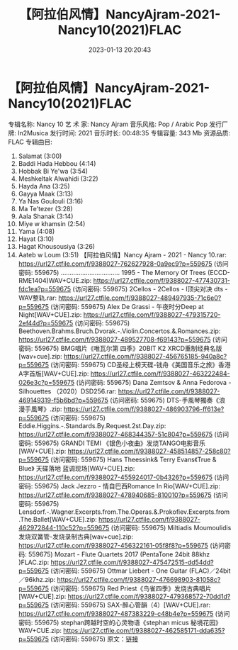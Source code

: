 ﻿---
title: 【阿拉伯风情】NancyAjram-2021-Nancy10(2021)FLAC
date: 2023-01-13 20:20:43
categories: 古典音乐、新世纪、纯音雅乐
tags: 纯音雅乐
---
# 【阿拉伯风情】NancyAjram-2021-Nancy10(2021)FLAC

专辑名称: Nancy 10
艺 术 家: Nancy Ajram
音乐风格: Pop / Arabic Pop
发行厂牌: In2Musica
发行时间: 2021
音乐时长: 00:48:35
专辑容量: 343 Mb
资源品质: FLAC
专辑曲目:
01. Salamat (3:00)
02. Baddi Hada Hebbou (4:14)
03. Hobbak Bi Ye'wa (3:54)
04. Meshkeltak Alwahidi (3:22)
05. Hayda Ana (3:25)
06. Gayya Maak (3:13)
07. Ya Nas Goulouli (3:16)
08. Ma Te'tezer (3:28)
09. Aala Shanak (3:14)
10. Miye w khamsin (2:54)
11. Yama (4:08)
12. Hayat (3:10)
13. Hagat Khousousiya (3:26)
14. Aateb w Loum (3:51)
【阿拉伯风情】Nancy Ajram - 2021 - Nancy 10.rar: https://url27.ctfile.com/f/9388027-762627928-0a9ec9?p=559675
(访问密码: 559675)
.................................
1995 - The Memory Of Trees (ECCD-RME1404)WAV+CUE.zip: https://url27.ctfile.com/f/9388027-477430731-fdc1ea?p=559675
(访问密码: 559675)
2Cellos - 2Cellos - I顶尖对决 dts - WAV整轨.rar: https://url27.ctfile.com/f/9388027-489497935-71c6e0?p=559675
(访问密码: 559675)
Alex De Grassi - 午夜时分Deep at Night[WAV+CUE].zip: https://url27.ctfile.com/f/9388027-479315720-2ef44d?p=559675
(访问密码: 559675)
Beethoven.Brahms.Bruch.Dvorak.-.Violin.Concertos.&.Romances.zip:
https://url27.ctfile.com/f/9388027-489527708-f69143?p=559675
(访问密码: 559675)
BMG唱片《唯瓦尔第 四季》20BIT K2 XRCD重制经典名版[wav+cue].zip: https://url27.ctfile.com/f/9388027-456765185-940a8c?p=559675
(访问密码: 559675)
CD圣经上榜天碟-钱舟《美国音乐之旅》香港A字首版[WAV+CUE].zip: https://url27.ctfile.com/f/9388027-463222484-026e3c?p=559675
(访问密码: 559675)
Dana Zemtsov & Anna Fedorova - Silhouettes （2020）DSD256.rar:
https://url27.ctfile.com/f/9388027-469149319-f5b6bd?p=559675
(访问密码: 559675)
DTS-手風琴獨奏《浪漫手風琴》.zip: https://url27.ctfile.com/f/9388027-486903796-ff613e?p=559675
(访问密码: 559675)
Eddie.Higgins.-.Standards.By.Request.2st.Day.zip: https://url27.ctfile.com/f/9388027-468344357-51c804?p=559675
(访问密码: 559675)
GRANDI TEMI 《银色小夜曲》发烧TANGO电影音乐[WAV+CUE].zip: https://url27.ctfile.com/f/9388027-458514857-258c80?p=559675
(访问密码: 559675)
Hans Theessink& Terry Evans《True & Blue》 天碟落地
蓝调现场[WAV+CUE].zip: https://url27.ctfile.com/f/9388027-455924017-0b4326?p=559675
(访问密码: 559675)
Jack Jezzro - 情自巴西Romance In Rio[WAV+CUE].zip: https://url27.ctfile.com/f/9388027-478940685-810010?p=559675
(访问密码: 559675)
Lensdorf.-.Wagner.Excerpts.from.The.Operas.&.Prokofiev.Excerpts.from.The.Ballet[WAV+CUE].zip:
https://url27.ctfile.com/f/9388027-462972844-110c52?p=559675
(访问密码: 559675)
Miltiadis Moumoulidis 发烧双簧管-发烧录制古典[wav+cue].zip: https://url27.ctfile.com/f/9388027-456322161-05f8f8?p=559675
(访问密码: 559675)
Mozart - Flute Quartets 2017 (PentaTone 24bit 88khz )FLAC.zip:
https://url27.ctfile.com/f/9388027-475472515-dd54dd?p=559675
(访问密码: 559675)
Ottmar Liebert - One Guitar (FLAC)／24bit／96khz.zip: https://url27.ctfile.com/f/9388027-476698903-81058c?p=559675
(访问密码: 559675)
Red Priest《鸟雀四季》发烧古典唱片[WAV+CUE].zip: https://url27.ctfile.com/f/9388027-479368572-70dd1d?p=559675
(访问密码: 559675)
SAX-醉心管韻（4）[WAV+CUE].rar: https://url27.ctfile.com/f/9388027-487383229-c48b4e?p=559675
(访问密码: 559675)
stephan跨越时空的心灵物语《stephan micus 秘境花园》WAV+CUE.zip: https://url27.ctfile.com/f/9388027-462585171-dda635?p=559675
(访问密码: 559675)
原文：[链接](https://blog.sina.com.cn/s/blog_1647c7e76010310oe.html)